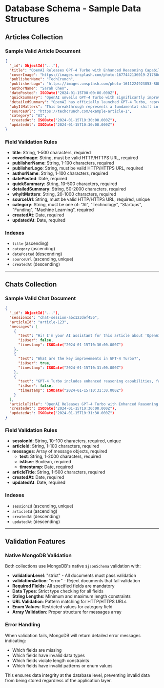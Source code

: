 # Database Schema - Sample Data Structures

## Articles Collection

### Sample Valid Article Document
```json
{
  "_id": ObjectId("..."),
  "title": "OpenAI Releases GPT-4 Turbo with Enhanced Reasoning Capabilities",
  "coverImage": "https://images.unsplash.com/photo-1677442136019-21780ecad995?w=800&h=400&fit=crop",
  "publisherName": "TechCrunch",
  "publisherLogo": "https://images.unsplash.com/photo-1611224923853-80b023f02d71?w=100&h=100&fit=crop",
  "authorName": "Sarah Chen",
  "datePosted": ISODate("2024-01-15T00:00:00.000Z"),
  "quickSummary": "OpenAI unveils GPT-4 Turbo with significantly improved reasoning abilities, faster processing, and enhanced multimodal capabilities.",
  "detailedSummary": "OpenAI has officially launched GPT-4 Turbo, representing a major leap forward in artificial intelligence technology. This new model demonstrates remarkable improvements in logical reasoning, mathematical problem-solving, and creative writing capabilities. The enhanced architecture allows for more nuanced understanding of complex queries and provides more accurate, contextually relevant responses across various domains.\n\nThe model also introduces advanced multimodal processing, enabling seamless integration of text, images, and other data types. Early testing shows significant improvements in code generation, scientific analysis, and creative tasks. The release marks a crucial milestone in the evolution of large language models and their practical applications in professional and educational settings.",
  "whyItMatters": "This breakthrough represents a fundamental shift in how AI can assist with complex problem-solving and creative tasks. For AI enthusiasts and learners, GPT-4 Turbo opens new possibilities for understanding machine reasoning, exploring the boundaries of artificial creativity, and developing more sophisticated AI applications. The enhanced capabilities provide a glimpse into the future of human-AI collaboration.",
  "sourceUrl": "https://techcrunch.com/example-article-1",
  "category": "AI",
  "createdAt": ISODate("2024-01-15T10:30:00.000Z"),
  "updatedAt": ISODate("2024-01-15T10:30:00.000Z")
}
```

### Field Validation Rules
- **title**: String, 1-500 characters, required
- **coverImage**: String, must be valid HTTP/HTTPS URL, required
- **publisherName**: String, 1-100 characters, required
- **publisherLogo**: String, must be valid HTTP/HTTPS URL, required
- **authorName**: String, 1-100 characters, required
- **datePosted**: Date, required
- **quickSummary**: String, 10-500 characters, required
- **detailedSummary**: String, 50-2000 characters, required
- **whyItMatters**: String, 20-1000 characters, required
- **sourceUrl**: String, must be valid HTTP/HTTPS URL, required, unique
- **category**: String, must be one of: "AI", "Technology", "Startups", "Funding", "Machine Learning", required
- **createdAt**: Date, required
- **updatedAt**: Date, required

### Indexes
- `title` (ascending)
- `category` (ascending)
- `datePosted` (descending)
- `sourceUrl` (ascending, unique)
- `createdAt` (descending)

---

## Chats Collection

### Sample Valid Chat Document
```json
{
  "_id": ObjectId("..."),
  "sessionId": "chat-session-abc123def456",
  "articleId": "article-123",
  "messages": [
    {
      "text": "Hi! I'm your AI assistant for this article about 'OpenAI Releases GPT-4 Turbo'. Feel free to ask me any questions!",
      "isUser": false,
      "timestamp": ISODate("2024-01-15T10:30:00.000Z")
    },
    {
      "text": "What are the key improvements in GPT-4 Turbo?",
      "isUser": true,
      "timestamp": ISODate("2024-01-15T10:31:00.000Z")
    },
    {
      "text": "GPT-4 Turbo includes enhanced reasoning capabilities, faster processing speeds, and improved multimodal understanding. The model shows significant improvements in logical reasoning, mathematical problem-solving, and creative writing tasks.",
      "isUser": false,
      "timestamp": ISODate("2024-01-15T10:31:30.000Z")
    }
  ],
  "articleTitle": "OpenAI Releases GPT-4 Turbo with Enhanced Reasoning Capabilities",
  "createdAt": ISODate("2024-01-15T10:30:00.000Z"),
  "updatedAt": ISODate("2024-01-15T10:31:30.000Z")
}
```

### Field Validation Rules
- **sessionId**: String, 10-100 characters, required, unique
- **articleId**: String, 1-100 characters, required
- **messages**: Array of message objects, required
  - **text**: String, 1-2000 characters, required
  - **isUser**: Boolean, required
  - **timestamp**: Date, required
- **articleTitle**: String, 1-500 characters, required
- **createdAt**: Date, required
- **updatedAt**: Date, required

### Indexes
- `sessionId` (ascending, unique)
- `articleId` (ascending)
- `createdAt` (descending)
- `updatedAt` (descending)

---

## Validation Features

### Native MongoDB Validation
Both collections use MongoDB's native `$jsonSchema` validation with:
- **validationLevel**: "strict" - All documents must pass validation
- **validationAction**: "error" - Reject documents that fail validation
- **Required Fields**: All specified fields are mandatory
- **Data Types**: Strict type checking for all fields
- **String Lengths**: Minimum and maximum length constraints
- **URL Validation**: Pattern matching for HTTP/HTTPS URLs
- **Enum Values**: Restricted values for category field
- **Array Validation**: Proper structure for messages array

### Error Handling
When validation fails, MongoDB will return detailed error messages indicating:
- Which fields are missing
- Which fields have invalid data types
- Which fields violate length constraints
- Which fields have invalid patterns or enum values

This ensures data integrity at the database level, preventing invalid data from being stored regardless of the application layer.



